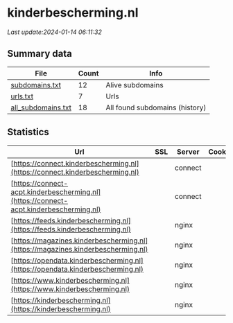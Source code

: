# kinderbescherming.nl
*Last update:2024-01-14 06:11:32*
## Summary data
| File       | Count | Info |
|------------|-------|------|
|[subdomains.txt](/data/kinderbescherming/subdomains.txt)|12|Alive subdomains|
|[urls.txt](/data/kinderbescherming/urls.txt)|7|Urls|
|[all_subdomains.txt](/data/kinderbescherming/all_subdomains.txt)|18|All found subdomains (history)|
## Statistics
| Url | SSL | Server | Cookie | HSTS | CSP | XFO | XXP | RP | Tech |
|------------|-------|------|------|------|------|------|------|------|------|
|[https://connect.kinderbescherming.nl](https://connect.kinderbescherming.nl)| |connect| |:white_check_mark: | |:white_check_mark: |:white_check_mark: |:white_check_mark: |HSTS|
|[https://connect-acpt.kinderbescherming.nl](https://connect-acpt.kinderbescherming.nl)| |connect| |:white_check_mark: | |:white_check_mark: |:white_check_mark: |:white_check_mark: |HSTS|
|[https://feeds.kinderbescherming.nl](https://feeds.kinderbescherming.nl)| |nginx| |:white_check_mark: | | |:white_check_mark: |:white_check_mark: |:white_check_mark: |HSTS Nginx|
|[https://magazines.kinderbescherming.nl](https://magazines.kinderbescherming.nl)| |nginx| |:white_check_mark: | |:warning: |:white_check_mark: |:white_check_mark: |:white_check_mark: |Bloomreach HSTS Ngin...|
|[https://opendata.kinderbescherming.nl](https://opendata.kinderbescherming.nl)| |nginx| |:white_check_mark: | | |:white_check_mark: |:white_check_mark: |:white_check_mark: |HSTS Nginx|
|[https://www.kinderbescherming.nl](https://www.kinderbescherming.nl)| |nginx| |:white_check_mark: | |:warning: |:white_check_mark: |:white_check_mark: |:white_check_mark: |Bloomreach HSTS Ngin...|
|[https://kinderbescherming.nl](https://kinderbescherming.nl)| |nginx| |:white_check_mark: | |:warning: |:white_check_mark: |:white_check_mark: |:white_check_mark: |HSTS Nginx|